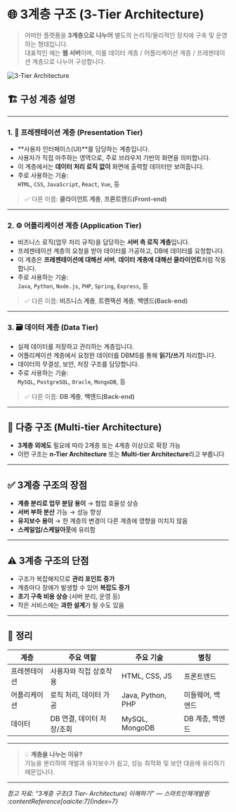 # 🌐 3계층 구조 (3-Tier Architecture)

> 어떠한 플랫폼을 **3계층으로 나누어** 별도의 논리적/물리적인 장치에 구축 및 운영하는 형태입니다.  
> 대표적인 예는 **웹 서버**이며, 이를 데이터 계층 / 어플리케이션 계층 / 프레젠테이션 계층으로 나누어 구성합니다.

![3-Tier Architecture](https://github.com/user-attachments/assets/574b7a4c-6445-4a26-ba44-0553bb96bfa4)

## 🏗️ 구성 계층 설명

---

### 1. 📱 프레젠테이션 계층 (Presentation Tier)

- **사용자 인터페이스(UI)**를 담당하는 계층입니다.
- 사용자가 직접 마주하는 영역으로, 주로 브라우저 기반의 화면을 의미합니다.
- 이 계층에서는 **데이터 처리 로직 없이** 화면에 출력할 데이터만 보여줍니다.
- 주로 사용하는 기술:  
  `HTML`, `CSS`, `JavaScript`, `React`, `Vue`, 등

> ✅ 다른 이름: **클라이언트 계층**, **프론트엔드(Front-end)**

---

### 2. ⚙️ 어플리케이션 계층 (Application Tier)

- 비즈니스 로직(업무 처리 규칙)을 담당하는 **서버 측 로직 계층**입니다.
- 프레젠테이션 계층의 요청을 받아 데이터를 가공하고, DB에 데이터를 요청합니다.
- 이 계층은 **프레젠테이션에 대해선 서버**, **데이터 계층에 대해선 클라이언트**처럼 작동합니다.
- 주로 사용하는 기술:  
  `Java`, `Python`, `Node.js`, `PHP`, `Spring`, `Express`, 등

> ✅ 다른 이름: **비즈니스 계층**, **트랜잭션 계층**, **백엔드(Back-end)**

---

### 3. 🗃️ 데이터 계층 (Data Tier)

- 실제 데이터를 저장하고 관리하는 계층입니다.
- 어플리케이션 계층에서 요청한 데이터를 DBMS를 통해 **읽기/쓰기** 처리합니다.
- 데이터의 무결성, 보안, 저장 구조를 담당합니다.
- 주로 사용하는 기술:  
  `MySQL`, `PostgreSQL`, `Oracle`, `MongoDB`, 등

> ✅ 다른 이름: **DB 계층**, **백엔드(Back-end)**

---

## 🔄 다층 구조 (Multi-tier Architecture)

- **3계층 외에도** 필요에 따라 2계층 또는 4계층 이상으로 확장 가능
- 이런 구조는 **n-Tier Architecture** 또는 **Multi-tier Architecture**라고 부릅니다

---

## ✅ 3계층 구조의 장점

- **계층 분리로 업무 분담 용이** → 협업 효율성 상승
- **서버 부하 분산** 가능 → 성능 향상
- **유지보수 용이** → 한 계층의 변경이 다른 계층에 영향을 미치지 않음
- **스케일업/스케일아웃**에 유리함

---

## ⚠️ 3계층 구조의 단점

- 구조가 복잡해지므로 **관리 포인트 증가**
- 계층마다 장애가 발생할 수 있어 **복잡도 증가**
- **초기 구축 비용 상승** (서버 분리, 운영 등)
- 작은 서비스에는 **과한 설계**가 될 수도 있음

---

## 🧩 정리

| 계층 | 주요 역할 | 주요 기술 | 별칭 |
|------|-----------|------------|------|
| 프레젠테이션 | 사용자와 직접 상호작용 | HTML, CSS, JS | 프론트엔드 |
| 어플리케이션 | 로직 처리, 데이터 가공 | Java, Python, PHP | 미들웨어, 백엔드 |
| 데이터 | DB 연결, 데이터 저장/조회 | MySQL, MongoDB | DB 계층, 백엔드 |

---

> 💡 **계층을 나누는 이유?**  
> 기능을 분리하여 개발과 유지보수가 쉽고, 성능 최적화 및 보안 대응에 유리하기 때문입니다.

---

*참고 자료: “3계층 구조(3 Tier‑ Architecture) 이해하기” — 스마트인재개발원 :contentReference[oaicite:7]{index=7}*



